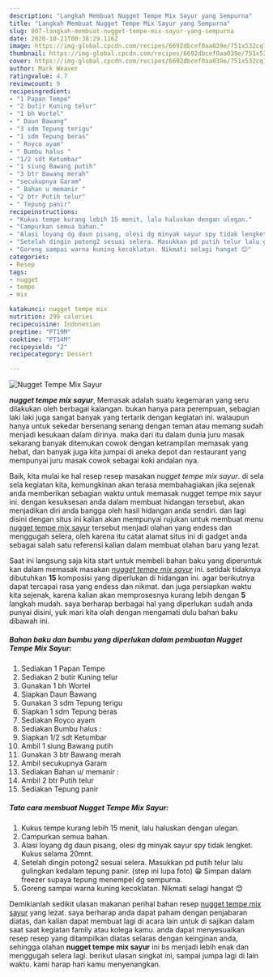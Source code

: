 ```yaml
---
description: "Langkah Membuat Nugget Tempe Mix Sayur yang Sempurna"
title: "Langkah Membuat Nugget Tempe Mix Sayur yang Sempurna"
slug: 807-langkah-membuat-nugget-tempe-mix-sayur-yang-sempurna
date: 2020-10-21T00:38:29.116Z
image: https://img-global.cpcdn.com/recipes/6692dbcef0aa039e/751x532cq70/nugget-tempe-mix-sayur-foto-resep-utama.jpg
thumbnail: https://img-global.cpcdn.com/recipes/6692dbcef0aa039e/751x532cq70/nugget-tempe-mix-sayur-foto-resep-utama.jpg
cover: https://img-global.cpcdn.com/recipes/6692dbcef0aa039e/751x532cq70/nugget-tempe-mix-sayur-foto-resep-utama.jpg
author: Mark Weaver
ratingvalue: 4.7
reviewcount: 9
recipeingredient:
- "1 Papan Tempe"
- "2 butir Kuning telur"
- "1 bh Wortel"
- " Daun Bawang"
- "3 sdm Tepung terigu"
- "1 sdm Tepung beras"
- " Royco ayam"
- " Bumbu halus "
- "1/2 sdt Ketumbar"
- "1 siung Bawang putih"
- "3 btr Bawang merah"
- "secukupnya Garam"
- " Bahan u memanir "
- "2 btr Putih telur"
- " Tepung panir"
recipeinstructions:
- "Kukus tempe kurang lebih 15 menit, lalu haluskan dengan ulegan."
- "Campurkan semua bahan."
- "Alasi loyang dg daun pisang, olesi dg minyak sayur spy tidak lengket. Kukus selama 20mnt."
- "Setelah dingin potong2 sesuai selera. Masukkan pd putih telur lalu gulingkan kedalam tepung panir. (step ini lupa foto) 😁 Simpan dalam freezer supaya tepung menempel dg sempurna."
- "Goreng sampai warna kuning kecoklatan. Nikmati selagi hangat 😊"
categories:
- Resep
tags:
- nugget
- tempe
- mix

katakunci: nugget tempe mix 
nutrition: 299 calories
recipecuisine: Indonesian
preptime: "PT19M"
cooktime: "PT34M"
recipeyield: "2"
recipecategory: Dessert

---
```



![Nugget Tempe Mix Sayur](https://img-global.cpcdn.com/recipes/6692dbcef0aa039e/751x532cq70/nugget-tempe-mix-sayur-foto-resep-utama.jpg)

<b><i>nugget tempe mix sayur</i></b>, Memasak adalah suatu kegemaran yang seru dilakukan oleh berbagai kalangan. bukan hanya para perempuan, sebagian laki laki juga sangat banyak yang tertarik dengan kegiatan ini. walaupun hanya untuk sekedar bersenang senang dengan teman atau memang sudah menjadi kesukaan dalam dirinya. maka dari itu dalam dunia juru masak sekarang banyak ditemukan cowok dengan ketrampilan memasak yang hebat, dan banyak juga kita jumpai di aneka depot dan restaurant yang mempunyai juru masak cowok sebagai koki andalan nya.



Baik, kita mulai ke hal resep resep masakan <i>nugget tempe mix sayur</i>. di sela sela kegiatan kita, kemungkinan akan terasa membahagiakan jika sejenak anda memberikan sebagian waktu untuk memasak nugget tempe mix sayur ini. dengan kesuksesan anda dalam membuat hidangan tersebut, akan menjadikan diri anda bangga oleh hasil hidangan anda sendiri. dan lagi disini dengan situs ini kalian akan mempunyai rujukan untuk membuat menu <u>nugget tempe mix sayur</u> tersebut menjadi olahan yang endess dan menggugah selera, oleh karena itu catat alamat situs ini di gadget anda sebagai salah satu referensi kalian dalam membuat olahan baru yang lezat.


Saat ini langsung saja kita start untuk membeli bahan baku yang diperuntuk kan dalam memasak masakan <u><i>nugget tempe mix sayur</i></u> ini. setidak tidaknya dibutuhkan <b>15</b> komposisi yang diperlukan di hidangan ini. agar berikutnya dapat tercapai rasa yang endess dan nikmat. dan juga persiapkan waktu kita sejenak, karena kalian akan memprosesnya kurang lebih dengan <b>5</b> langkah mudah. saya berharap berbagai hal yang diperlukan sudah anda punyai disini, yuk mari kita olah dengan mengamati dulu bahan baku dibawah ini.

<!--inarticleads1-->

##### Bahan baku dan bumbu yang diperlukan dalam pembuatan Nugget Tempe Mix Sayur:

1. Sediakan 1 Papan Tempe
1. Sediakan 2 butir Kuning telur
1. Gunakan 1 bh Wortel
1. Siapkan  Daun Bawang
1. Gunakan 3 sdm Tepung terigu
1. Siapkan 1 sdm Tepung beras
1. Sediakan  Royco ayam
1. Sediakan  Bumbu halus :
1. Siapkan 1/2 sdt Ketumbar
1. Ambil 1 siung Bawang putih
1. Gunakan 3 btr Bawang merah
1. Ambil secukupnya Garam
1. Sediakan  Bahan u/ memanir :
1. Ambil 2 btr Putih telur
1. Sediakan  Tepung panir




<!--inarticleads2-->

##### Tata cara membuat Nugget Tempe Mix Sayur:

1. Kukus tempe kurang lebih 15 menit, lalu haluskan dengan ulegan.
1. Campurkan semua bahan.
1. Alasi loyang dg daun pisang, olesi dg minyak sayur spy tidak lengket. Kukus selama 20mnt.
1. Setelah dingin potong2 sesuai selera. Masukkan pd putih telur lalu gulingkan kedalam tepung panir. (step ini lupa foto) 😁 Simpan dalam freezer supaya tepung menempel dg sempurna.
1. Goreng sampai warna kuning kecoklatan. Nikmati selagi hangat 😊




Demikianlah sedikit ulasan makanan perihal bahan resep <u>nugget tempe mix sayur</u> yang lezat. saya berharap anda dapat paham dengan penjabaran diatas, dan kalian dapat membuat lagi di acara lain untuk di sajikan dalam saat saat kegiatan family atau kolega kamu. anda dapat menyesuaikan resep resep yang ditampilkan diatas selaras dengan keinginan anda, sehingga olahan <b>nugget tempe mix sayur</b> ini bs menjadi lebih enak dan menggugah selera lagi. berikut ulasan singkat ini, sampai jumpa lagi di lain waktu. kami harap hari kamu menyenangkan.
